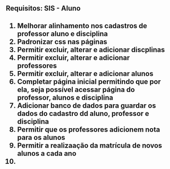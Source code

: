 <h2>Requisitos: SIS - Aluno<h2/>

  1. Melhorar alinhamento nos cadastros de professor aluno e disciplina
  2. Padronizar css nas páginas
  3. Permitir excluir, alterar e adicionar discplinas
  4. Permitir excluir, alterar e adicionar professores
  5. Permitir excluir, alterar e adicionar alunos
  6. Completar página inicial permitindo que por ela, seja possível acessar página do professor, alunos e disciplina
  7. Adicionar banco de dados para guardar os dados do cadastro dd aluno, professor e disciplina
  8. Permitir que os professores adicionem nota para os alunos
  9. Permitir a realizaação da matrícula de novos alunos a cada ano
  10. 


